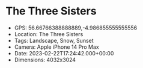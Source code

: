 # The Three Sisters

- GPS: 56.66766388888889,-4.986855555555556
- Location: The Three Sisters
- Tags: Landscape, Snow, Sunset
- Camera: Apple iPhone 14 Pro Max
- Date: 2023-02-22T17:24:42.000+00:00
- Dimensions: 4032x3024
